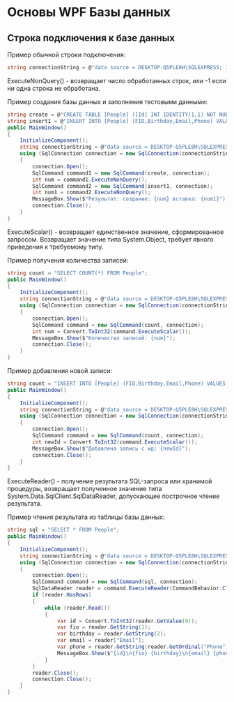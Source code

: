 # Основы WPF Базы данных

## Строка подключения к базе данных

Пример обычной строки подключения:

```csharp
string connectionString = @"data source = DESKTOP-Q5PLE8H\SQLEXPRESS; Initial Catalog = Lesson7; Integrated Security = True";
```

ExecuteNonQuery() - возвращает число обработанных строк, или -1 если ни одна строка не обработана.

Пример создания базы данных и заполнения тестовыми данными:
```csharp
string create = @"CREATE TABLE [People] ([Id] INT IDENTITY(1,1) NOT NULL, [FIO] VARCHAR(256) NOT NULL, [Birthday] VARCHAR(256) NULL, [Email] VARCHAR(100) NULL, [Phone] VARCHAR(100) NULL, CONSTRAINT [PK_Id_People] PRIMARY KEY (Id));";
string insert1 = @"INSERT INTO [People] (FIO,Birthday,Email,Phone) VALUES ('Иванов Иван Иванович','01.01.2001','some@some.ru','89297771111');";
public MainWindow()
{
    InitializeComponent();
    string connectionString = @"data source = DESKTOP-Q5PLE8H\SQLEXPRESS; Initial Catalog = Lesson7; Integrated Security = True";
    using (SqlConnection connection = new SqlConnection(connectionString))
    {
        connection.Open();
        SqlCommand command1 = new SqlCommand(create, connection);
        int num = command1.ExecuteNonQuery();
        SqlCommand command2 = new SqlCommand(insert1, connection);
        int num1 = command2.ExecuteNonQuery();
        MessageBox.Show($"Результат: создание: {num} вставка: {num1}");
        connection.Close();
    }
}
```

ExecuteScalar() - возвращает единственное значение, сформированное запросом. Возвращает значение типа System.Object, требует явного приведения к требуемому типу.

Пример получения количества записей:
```csharp
string count = "SELECT COUNT(*) FROM People";
public MainWindow()
{
    InitializeComponent();
    string connectionString = @"data source = DESKTOP-Q5PLE8H\SQLEXPRESS; Initial Catalog = Lesson7; Integrated Security = True";
    using (SqlConnection connection = new SqlConnection(connectionString))
    {
        connection.Open();
        SqlCommand command = new SqlCommand(count, connection);
        int num = Convert.ToInt32(command.ExecuteScalar());
        MessageBox.Show($"Количество записей: {num}");
        connection.Close();
    }
}
```
Пример добавления новой записи:
```csharp
string count = "INSERT INTO [People] (FIO,Birthday,Email,Phone) VALUES ('Иванов Иван Иванович','01.01.2001','some@some.ru','89297771111');";
public MainWindow()
{
    InitializeComponent();
    string connectionString = @"data source = DESKTOP-Q5PLE8H\SQLEXPRESS; Initial Catalog = Lesson7; Integrated Security = True";
    using (SqlConnection connection = new SqlConnection(connectionString))
    {
        connection.Open();
        SqlCommand command = new SqlCommand(count, connection);
        int newId = Convert.ToInt32(command.ExecuteScalar());
        MessageBox.Show($"Добавлена запись с ид: {newId}");
        connection.Close();
    }
}
```

ExecuteReader() - получение результата SQL-запроса или хранимой процедуры, возвращает полученное значение типа System.Data.SqlClient.SqlDataReader, допускающее построчное чтение результата.

Пример чтения результата из таблицы базы данных:
```csharp
string sql = "SELECT * FROM People";
public MainWindow()
{
    InitializeComponent();
    string connectionString = @"data source = DESKTOP-Q5PLE8H\SQLEXPRESS; Initial Catalog = Lesson7; Integrated Security = True";
    using (SqlConnection connection = new SqlConnection(connectionString))
    {
        connection.Open();
        SqlCommand command = new SqlCommand(sql, connection);
        SqlDataReader reader = command.ExecuteReader(CommandBehavior.CloseConnection);
        if (reader.HasRows)
        {
            while (reader.Read())
            {
                var id = Convert.ToInt32(reader.GetValue(0));
                var fio = reader.GetString(1);
                var birthday = reader.GetString(2);
                var email = reader["Email"];
                var phone = reader.GetString(reader.GetOrdinal("Phone"));
                MessageBox.Show($"{id}\n{fio} {birthday}\n{email} {phone}");
            }
        }
        reader.Close();
        connection.Close();
    }
}
```



